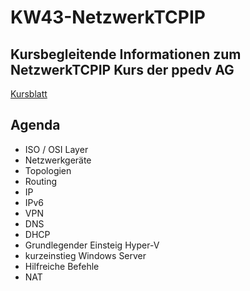 # KW43-NetzwerkTCPIP
Kursbegleitende Informationen zum NetzwerkTCPIP Kurs der ppedv AG
---

[Kursblatt](https://ppedv.de/Schulung/Kurse/Netzwerktechnik-IPv6-DNS-WINS-DHCP-IPSec-VPN-Routing-TCP-Seminar-Training.aspx)


## Agenda
- ISO / OSI Layer
- Netzwerkgeräte
- Topologien
- Routing 
- IP
- IPv6
- VPN
- DNS
- DHCP
- Grundlegender Einsteig Hyper-V
- kurzeinstieg Windows Server
- Hilfreiche Befehle
- NAT

